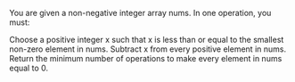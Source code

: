 You are given a non-negative integer array nums. In one operation, you must:

Choose a positive integer x such that x is less than or equal to the smallest non-zero element in nums.
Subtract x from every positive element in nums.
Return the minimum number of operations to make every element in nums equal to 0.